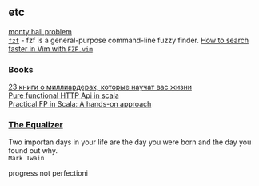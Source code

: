 ## etc


[monty hall problem](https://en.wikipedia.org/wiki/Monty_Hall_problem)  
[`fzf`](https://github.com/junegunn/fzf) - fzf is a general-purpose command-line fuzzy finder. [How to search faster in Vim with `FZF.vim`](https://dev.to/iggredible/how-to-search-faster-in-vim-with-fzf-vim-36ko)  

### Books
[23 книги о миллиардерах, которые научат вас жизни](https://rb.ru/list/23-books-from-billionaires/)  
[Pure functional HTTP Api in scala](https://leanpub.com/pfhais)  
[Practical FP in Scala: A hands-on approach](https://leanpub.com/pfp-scala)  

### [The Equalizer](https://www.imdb.com/title/tt0455944/)

Two importan days in your life are
the day you were born and 
the day you found out why.  
`Mark Twain`  

progress not perfectioni    
